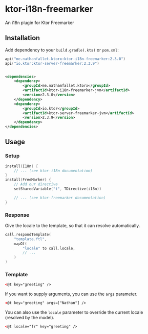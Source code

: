 # ktor-i18n-freemarker

An i18n plugin for Ktor Freemarker

## Installation

Add dependency to your `build.gradle(.kts)` or `pom.xml`:

```kotlin
api("me.nathanfallet.ktorx:ktor-i18n-freemarker:2.3.0")
api("io.ktor:ktor-server-freemarker:2.3.9")
```

```xml

<dependencies>
    <dependency>
        <groupId>me.nathanfallet.ktorx</groupId>
        <artifactId>ktor-i18n-freemarker-jvm</artifactId>
        <version>2.3.0</version>
    </dependency>
    <dependency>
        <groupId>io.ktor</groupId>
        <artifactId>ktor-server-freemarker-jvm</artifactId>
        <version>2.3.9</version>
    </dependency>
</dependencies>
```

## Usage

### Setup

```kotlin
install(I18n) {
    // ... (see ktor-i18n documentation)
}
install(FreeMarker) {
    // Add our directive
    setSharedVariable("t", TDirective(i18n))

    // ... (see ktor-freemarker documentation)
}
```

### Response

Give the locale to the template, so that it can resolve automatically.

```kotlin
call.respondTemplate(
    "template.ftl",
    mapOf(
        "locale" to call.locale,
        // ...
    )
)
```

### Template

```html
<@t key="greeting" />
```

If you want to supply arguments, you can use the `args` parameter.

```html
<@t key="greeting" args=["Nathan"] />
```

You can also use the `locale` parameter to override the current locale (resolved by the model).

```html
<@t locale="fr" key="greeting" />
```
